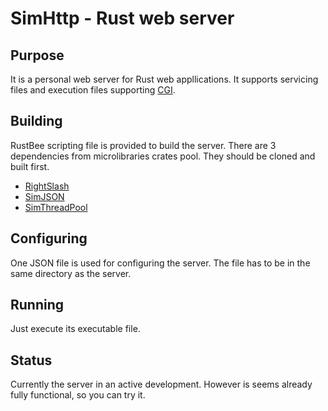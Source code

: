 # SimHttp - Rust web server
## Purpose
It is a personal web server for Rust web appllications. It supports servicing files and execution 
files supporting [CGI](https://www.rfc-editor.org/rfc/rfc3875). 
## Building
RustBee scripting file is provided to build the server. There are 3 dependencies from
microlibraries crates pool. They should be cloned and built first.
- [RightSlash](https://github.com/vernisaz/right_slash)
- [SimJSON](https://github.com/vernisaz/simjson)
- [SimThreadPool](https://github.com/vernisaz/simtpool)
 


## Configuring
One JSON file is used for configuring the server. The file has to be in the same directory as the server.

## Running
Just execute its executable file.

## Status
Currently the server in an active development. However is seems already fully functional, so you can try it.
